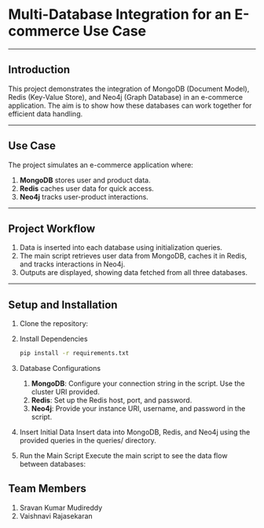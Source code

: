 # Multi-Database Integration for an E-commerce Use Case

---

## Introduction
This project demonstrates the integration of MongoDB (Document Model), Redis (Key-Value Store), and Neo4j (Graph Database) in an e-commerce application. The aim is to show how these databases can work together for efficient data handling.

---

## Use Case
The project simulates an e-commerce application where:
1. **MongoDB** stores user and product data.
2. **Redis** caches user data for quick access.
3. **Neo4j** tracks user-product interactions.

---

## Project Workflow
1. Data is inserted into each database using initialization queries.
2. The main script retrieves user data from MongoDB, caches it in Redis, and tracks interactions in Neo4j.
3. Outputs are displayed, showing data fetched from all three databases.

---

## Setup and Installation
1. Clone the repository:  
2. Install Dependencies
   ```bash
   pip install -r requirements.txt

4. Database Configurations

    1. **MongoDB**: Configure your connection string in the script. Use the cluster URI provided.
    2. **Redis**: Set up the Redis host, port, and password.
    3. **Neo4j**: Provide your instance URI, username, and password in the script.


5. Insert Initial Data
Insert data into MongoDB, Redis, and Neo4j using the provided queries in the queries/ directory.

6. Run the Main Script
Execute the main script to see the data flow between databases:

## Team Members
1. Sravan Kumar Mudireddy
2. Vaishnavi Rajasekaran


